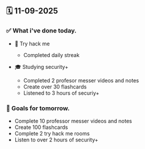 ## 🗓️ 11-09-2025

### ✅ What i've done today.
- 👾 Try hack me
  - Completed daily streak
 
- 🎓 Studying security+
  - Completed 2 profesor messer videos and notes
  - Create over 30 flashcards
  - Listened to 3 hours of securiy+


### 🎯 Goals for tomorrow.
- Complete 10 professor messer videos and notes
- Create 100 flashcards
- Complete 2 try hack me rooms
- Listen to over 2 hours of security+
